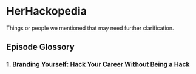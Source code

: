 # HerHackopedia 
Things or people we mentioned that may need further clarification.

## Episode Glossory

### 1. [Branding Yourself: Hack Your Career Without Being a Hack](Branding%20Yourself:%20Hack%20Your%20Career%20Without%20Being%20a%20Hack.md)